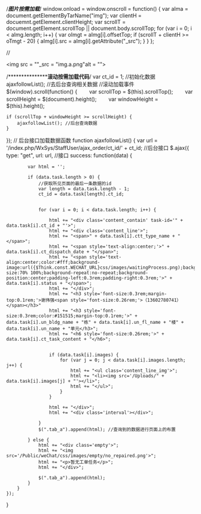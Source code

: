 /***************************图片按需加载***************************/
window.onload = window.onscroll = function() {
    var aIma = document.getElementByTarName("img");
    var clientH = docuemnt.getElement.clientHeight;
    var scrollT = document.getElement.scrollTop || document.body.scrollTop;
    for (var i = 0; i < aImg.length; i++) {
        var oImgt = aImg[i].offsetTop;
        if (scrollT + clientH >= oTmgt - 20) {
            aImg[i].src = aImg[i].getAttribute("_src");
        }
    }
};

//<div><img src = ""_src = "img.a.png"alt = ""> </div>


/***********************************滚动按需加载代码********************/
var ct_id = 1; //初始化数据
ajaxfollowList(); //去后台查询相关数据
//滚动加载事件
$(window).scroll(function() {　　
    var scrollTop = $(this).scrollTop();　　
    var scrollHeight = $(document).height();　　
    var windowHeight = $(this).height();

    if (scrollTop + windowHeight >= scrollHeight) {
        ajaxfollowList(); //后台查询数据
    }

});
// 后台接口加载数据函数
function ajaxfollowList() {
    var url = '/index.php/WxSys/StaffUser/ajax_order/ct_id/' + ct_id; //后台接口
    $.ajax({
        type: "get",
        url: url, //接口
        success: function(data) {

            var html = '';

            if (data.task.length > 0) {
                //获取所见页面的最后一条数据的id
                var length = data.task.length - 1;
                ct_id = data.task[length].ct_id;


                for (var i = 0; i < data.task.length; i++) {

                    html += "<div class='content_contain' task-id='" + data.task[i].ct_id + "'>";
                    html += "<div class='content_line'>";
                    html += "<span>" + data.task[i].ctt_type_name + "</span>";
                    html += "<span style='text-align:center;'>" + data.task[i].ct_dispatch_date + "</span>";
                    html += "<span style='text-align:center;color:#fff;background-image:url({$Think.const.WECHAT_URL}css/images/waitingProcess.png);background-size:70% 100%;background-repeat:no-repeat;background-position:center;padding-left:0.3rem;padding-right:0.3rem;'>" + data.task[i].status + "</span>";
                    html += "</div>";
                    html += "<h3 style='font-size:0.3rem;margin-top:0.1rem;'>谢伟强<span style='font-size:0.26rem;'>（13602780741）</span></h3>"
                    html += "<h3 style='font-size:0.3rem;color:#151515;margin-top:0.1rem;'>" + data.task[i].un_bldg_name + "栋" + data.task[i].un_fl_name + "楼" + data.task[i].un_name + "单元</h3>";
                    html += "<h6 style='font-size:0.26rem;'>" + data.task[i].ct_task_content + "</h6>";


                    if (data.task[i].images) {
                        for (var j = 0; j < data.task[i].images.length; j++) {
                            html += "<ul class='content_line_img'>";
                            html += "<li><img src='/Uploads/" + data.task[i].images[j] + "'></li>";
                            html += "</ul>";
                        }
                    }

                    html += "</div>";
                    html += "<div class='interval'></div>";

                }
                $(".tab_a").append(html); //查询到的数据进行页面上的布置

            } else {
                html += "<div class='empty'>";
                html += "<img src='/Public/weChat/css/images/empty/no_repaired.png'>";
                html += "<p>暂无工单任务</p>";
                html += "</div>";

                $(".tab_a").append(html);
            }
        }
    });
}